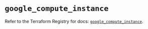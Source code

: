 # `google_compute_instance`

Refer to the Terraform Registry for docs: [`google_compute_instance`](https://registry.terraform.io/providers/hashicorp/google-beta/6.18.0/docs/resources/google_compute_instance).
